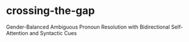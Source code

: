 # crossing-the-gap
Gender-Balanced Ambiguous Pronoun Resolution with Bidirectional Self-Attention and Syntactic Cues
